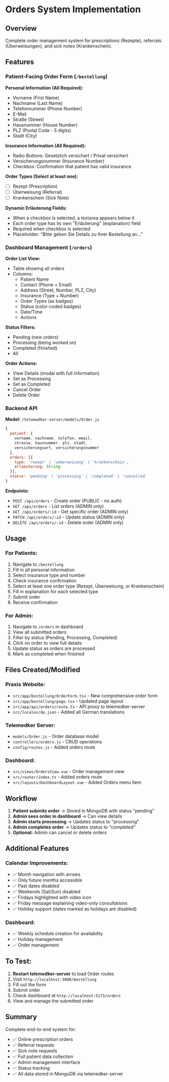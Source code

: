 # Orders System Implementation

## Overview

Complete order management system for prescriptions (Rezepte), referrals (Überweisungen), and sick notes (Krankenschein).

## Features

### Patient-Facing Order Form (`/bestellung`)

**Personal Information (All Required):**

- Vorname (First Name)
- Nachname (Last Name)
- Telefonnummer (Phone Number)
- E-Mail
- Straße (Street)
- Hausnummer (House Number)
- PLZ (Postal Code - 5 digits)
- Stadt (City)

**Insurance Information (All Required):**

- Radio Buttons: Gesetzlich versichert / Privat versichert
- Versicherungsnummer (Insurance Number)
- Checkbox: Confirmation that patient has valid insurance

**Order Types (Select at least one):**

- ☐ Rezept (Prescription)
- ☐ Überweisung (Referral)
- ☐ Krankenschein (Sick Note)

**Dynamic Erläuterung Fields:**

- When a checkbox is selected, a textarea appears below it
- Each order type has its own "Erläuterung" (explanation) field
- Required when checkbox is selected
- Placeholder: "Bitte geben Sie Details zu Ihrer Bestellung an..."

### Dashboard Management (`/orders`)

**Order List View:**

- Table showing all orders
- Columns:
  - Patient Name
  - Contact (Phone + Email)
  - Address (Street, Number, PLZ, City)
  - Insurance (Type + Number)
  - Order Types (as badges)
  - Status (color-coded badges)
  - Date/Time
  - Actions

**Status Filters:**

- Pending (new orders)
- Processing (being worked on)
- Completed (finished)
- All

**Order Actions:**

- View Details (modal with full information)
- Set as Processing
- Set as Completed
- Cancel Order
- Delete Order

### Backend API

**Model:** `/telemedker-server/models/Order.js`

```javascript
{
  patient: {
    vorname, nachname, telefon, email,
    strasse, hausnummer, plz, stadt,
    versicherungsart, versicherungsnummer
  },
  orders: [{
    type: 'rezept' | 'ueberweisung' | 'krankenschein',
    erlaeuterung: String
  }],
  status: 'pending' | 'processing' | 'completed' | 'cancelled'
}
```

**Endpoints:**

- `POST /api/orders` - Create order (PUBLIC - no auth)
- `GET /api/orders` - List orders (ADMIN only)
- `GET /api/orders/:id` - Get specific order (ADMIN only)
- `PATCH /api/orders/:id` - Update status (ADMIN only)
- `DELETE /api/orders/:id` - Delete order (ADMIN only)

## Usage

### For Patients:

1. Navigate to `/bestellung`
2. Fill in all personal information
3. Select insurance type and number
4. Check insurance confirmation
5. Select at least one order type (Rezept, Überweisung, or Krankenschein)
6. Fill in explanation for each selected type
7. Submit order
8. Receive confirmation

### For Admin:

1. Navigate to `/orders` in dashboard
2. View all submitted orders
3. Filter by status (Pending, Processing, Completed)
4. Click on order to view full details
5. Update status as orders are processed
6. Mark as completed when finished

## Files Created/Modified

### Praxis Website:

- `src/app/bestellung/OrderForm.tsx` - New comprehensive order form
- `src/app/bestellung/page.tsx` - Updated page layout
- `src/app/api/orders/route.ts` - API proxy to telemedker-server
- `src/locales/de.json` - Added all German translations

### Telemedker Server:

- `models/Order.js` - Order database model
- `controllers/orders.js` - CRUD operations
- `config/routes.js` - Added orders route

### Dashboard:

- `src/views/OrdersView.vue` - Order management view
- `src/router/index.ts` - Added orders route
- `src/layouts/DashboardLayout.vue` - Added Orders menu item

## Workflow

1. **Patient submits order** → Stored in MongoDB with status "pending"
2. **Admin sees order in dashboard** → Can view details
3. **Admin starts processing** → Updates status to "processing"
4. **Admin completes order** → Updates status to "completed"
5. **Optional:** Admin can cancel or delete orders

## Additional Features

### Calendar Improvements:

- ✅ Month navigation with arrows
- ✅ Only future months accessible
- ✅ Past dates disabled
- ✅ Weekends (Sat/Sun) disabled
- ✅ Fridays highlighted with video icon
- ✅ Friday message explaining video-only consultations
- ✅ Holiday support (dates marked as holidays are disabled)

### Dashboard:

- ✅ Weekly schedule creation for availability
- ✅ Holiday management
- ✅ Order management

## To Test:

1. **Restart telemedker-server** to load Order routes
2. Visit `http://localhost:3000/bestellung`
3. Fill out the form
4. Submit order
5. Check dashboard at `http://localhost:5173/orders`
6. View and manage the submitted order

## Summary

Complete end-to-end system for:

- ✅ Online prescription orders
- ✅ Referral requests
- ✅ Sick note requests
- ✅ Full patient data collection
- ✅ Admin management interface
- ✅ Status tracking
- ✅ All data stored in MongoDB via telemedker-server
